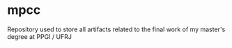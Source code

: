 # mpcc
Repository used to store all artifacts related to the final work of my master's degree at PPGI / UFRJ
